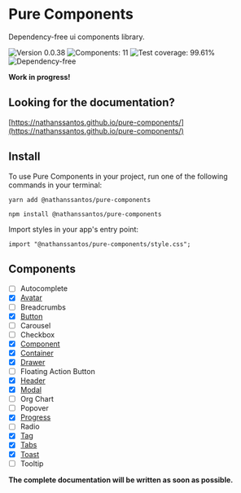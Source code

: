 # Pure Components

Dependency-free ui components library.

![Version 0.0.38](https://img.shields.io/badge/Version-%200.0.38-green)
![Components: 11](https://img.shields.io/badge/Components-%2011-green)
![Test coverage: 99.61%](https://img.shields.io/badge/Test%20Coverage-99.61%25-green)
![Dependency-free](https://img.shields.io/badge/Dependency-%20free-green)

**Work in progress!**

## Looking for the documentation?

[https://nathanssantos.github.io/pure-components/](https://nathanssantos.github.io/pure-components/)

## Install

To use Pure Components in your project, run one of the following commands in your terminal:

```
yarn add @nathanssantos/pure-components
```

```
npm install @nathanssantos/pure-components
```

Import styles in your app's entry point:

```
import "@nathanssantos/pure-components/style.css";
```

## Components

- [ ] Autocomplete
- [x] [Avatar](https://nathanssantos.github.io/pure-components/#avatar)
- [ ] Breadcrumbs
- [x] [Button](https://nathanssantos.github.io/pure-components/#button)
- [ ] Carousel
- [ ] Checkbox
- [x] [Component](https://nathanssantos.github.io/pure-components/#component)
- [x] [Container](https://nathanssantos.github.io/pure-components/#container)
- [x] [Drawer](https://nathanssantos.github.io/pure-components/#drawer)
- [ ] Floating Action Button
- [x] [Header](https://nathanssantos.github.io/pure-components/#header)
- [x] [Modal](https://nathanssantos.github.io/pure-components/#modal)
- [ ] Org Chart
- [ ] Popover
- [x] [Progress](https://nathanssantos.github.io/pure-components/#progress)
- [ ] Radio
- [x] [Tag](https://nathanssantos.github.io/pure-components/#tag)
- [x] [Tabs](https://nathanssantos.github.io/pure-components/#tabs)
- [x] [Toast](https://nathanssantos.github.io/pure-components/#toast)
- [ ] Tooltip

**The complete documentation will be written as soon as possible.**
